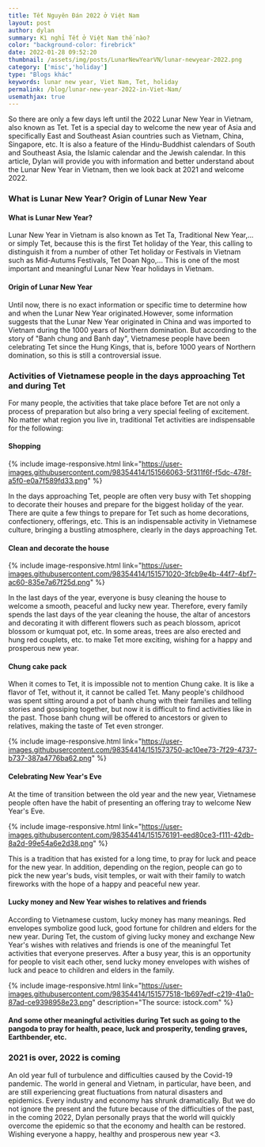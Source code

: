 ```yaml
---
title: Tết Nguyên Đán 2022 ở Việt Nam
layout: post
author: dylan
summary: Kì nghỉ Tết ở Việt Nam thế nào?
color: "background-color: firebrick"
date: 2022-01-28 09:52:20
thumbnail: /assets/img/posts/LunarNewYearVN/lunar-newyear-2022.png
category: ['misc','holiday']
type: "Blogs khác"
keywords: lunar new year, Viet Nam, Tet, holiday
permalink: /blog/lunar-new-year-2022-in-Viet-Nam/
usemathjax: true
---
```


So there are only a few days left until the 2022 Lunar New Year in Vietnam, also known as Tet. Tet is a special day to welcome the new year of Asia and specifically East and Southeast Asian countries such as Vietnam, China, Singapore, etc. It is also a feature of the Hindu-Buddhist calendars of South and Southeast Asia, the Islamic calendar and the Jewish calendar. In this article, Dylan will provide you with information and better understand about the Lunar New Year in Vietnam, then we look back at 2021 and welcome 2022.

### What is Lunar New Year? Origin of Lunar New Year

#### What is Lunar New Year?

Lunar New Year in Vietnam is also known as Tet Ta, Traditional New Year,... or simply Tet, because this is the first Tet holiday of the Year, this calling to distinguish it from a number of other Tet holiday or Festivals in Vietnam such as Mid-Autums Festivals, Tet Doan Ngo,... This is one of the most important and meaningful Lunar New Year holidays in Vietnam.

#### Origin of Lunar New Year

Until now, there is no exact information or specific time to determine how and when the Lunar New Year originated.However, some information suggests that the Lunar New Year originated in China and was imported to Vietnam during the 1000 years of Northern domination. But according to the story of "Banh chung and Banh day", Vietnamese people have been celebrating Tet since the Hung Kings, that is, before 1000 years of Northern domination, so this is still a controversial issue.

### Activities of Vietnamese people in the days approaching Tet and during Tet

For many people, the activities that take place before Tet are not only a process of preparation but also bring a very special feeling of excitement. No matter what region you live in, traditional Tet activities are indispensable for the following:

#### **Shopping**

{% include image-responsive.html link="https://user-images.githubusercontent.com/98354414/151566063-5f311f6f-f5dc-478f-a5f0-e0a7f589fd33.png" %}

In the days approaching Tet, people are often very busy with Tet shopping to decorate their houses and prepare for the biggest holiday of the year.
There are quite a few things to prepare for Tet such as home decorations, confectionery, offerings, etc. This is an indispensable activity in Vietnamese culture, bringing a bustling atmosphere, clearly in the days approaching Tet.

#### **Clean and decorate the house**

{% include image-responsive.html link="https://user-images.githubusercontent.com/98354414/151571020-3fcb9e4b-44f7-4bf7-ac60-835e7a67f25d.png" %}

In the last days of the year, everyone is busy cleaning the house to welcome a smooth, peaceful and lucky new year.
Therefore, every family spends the last days of the year cleaning the house, the altar of ancestors and decorating it with different flowers such as peach blossom, apricot blossom or kumquat pot, etc. In some areas, trees are also erected and hung red couplets, etc. to make Tet more exciting, wishing for a happy and prosperous new year.

#### **Chung cake pack**

When it comes to Tet, it is impossible not to mention Chung cake. It is like a flavor of Tet, without it, it cannot be called Tet. Many people's childhood was spent sitting around a pot of banh chung with their families and telling stories and gossiping together, but now it is difficult to find activities like in the past. Those banh chung will be offered to ancestors or given to relatives, making the taste of Tet even stronger.

{% include image-responsive.html link="https://user-images.githubusercontent.com/98354414/151573750-ac10ee73-7f29-4737-b737-387a4776ba62.png" %}

#### **Celebrating New Year's Eve**

At the time of transition between the old year and the new year, Vietnamese people often have the habit of presenting an offering tray to welcome New Year's Eve.

{% include image-responsive.html link="https://user-images.githubusercontent.com/98354414/151576191-eed80ce3-f111-42db-8a2d-99e54a6e2d38.png" %}

This is a tradition that has existed for a long time, to pray for luck and peace for the new year. In addition, depending on the region, people can go to pick the new year's buds, visit temples, or wait with their family to watch fireworks with the hope of a happy and peaceful new year.

#### **Lucky money and New Year wishes to relatives and friends**

According to Vietnamese custom, lucky money has many meanings. Red envelopes symbolize good luck, good fortune for children and elders for the new year.
During Tet, the custom of giving lucky money and exchange New Year's wishes with relatives and friends is one of the meaningful Tet activities that everyone preserves. After a busy year, this is an opportunity for people to visit each other, send lucky money envelopes with wishes of luck and peace to children and elders in the family.

{% include image-responsive.html link="https://user-images.githubusercontent.com/98354414/151577518-1b697edf-c219-41a0-87ad-ce9398958e23.png" description="The source: istock.com" %}

#### And some other meaningful activities during Tet such as going to the pangoda to pray for health, peace, luck and prosperity, tending graves, Earthbender, etc.


### 2021 is over, 2022 is coming

An old year full of turbulence and difficulties caused by the Covid-19 pandemic. The world in general and Vietnam, in particular, have been, and are still experiencing great fluctuations from natural disasters and epidemics. Every industry and economy has shrunk dramatically. But we do not ignore the present and the future because of the difficulties of the past, in the coming 2022, Dylan personally prays that the world will quickly overcome the epidemic so that the economy and health can be restored. Wishing everyone a happy, healthy and prosperous new year <3.













